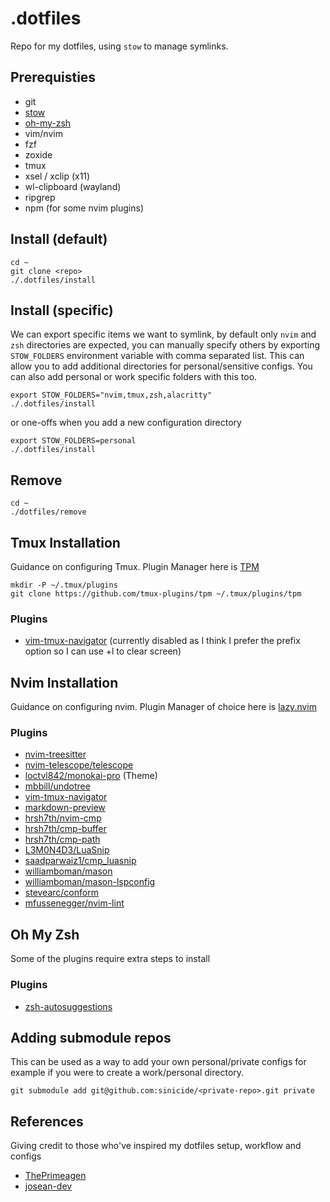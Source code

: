 # .dotfiles

Repo for my dotfiles, using `stow` to manage symlinks.

## Prerequisties

- git
- [stow](https://www.gnu.org/software/stow/)
- [oh-my-zsh](https://ohmyz.sh/)
- vim/nvim
- fzf
- zoxide
- tmux
- xsel / xclip (x11)
- wl-clipboard (wayland)
- ripgrep
- npm (for some nvim plugins)

## Install (default)

```
cd ~
git clone <repo>
./.dotfiles/install
```

## Install (specific)

We can export specific items we want to symlink, by default only `nvim` and `zsh` directories are expected, you can manually specify others by exporting `STOW_FOLDERS` environment variable with comma separated list. This can allow you to add additional directories for personal/sensitive configs.
You can also add personal or work specific folders with this too.

```
export STOW_FOLDERS="nvim,tmux,zsh,alacritty"
./.dotfiles/install
```

or one-offs when you add a new configuration directory

```
export STOW_FOLDERS=personal
./.dotfiles/install
```

## Remove

```
cd ~
./dotfiles/remove
```

## Tmux Installation

Guidance on configuring Tmux. Plugin Manager here is [TPM](https://github.com/tmux-plugins/tpm)

```
mkdir -P ~/.tmux/plugins
git clone https://github.com/tmux-plugins/tpm ~/.tmux/plugins/tpm
```

### Plugins

- [vim-tmux-navigator](https://github.com/christoomey/vim-tmux-navigator) (currently disabled as I think I prefer the prefix option so I can use <ctrl>+l to clear screen)

## Nvim Installation

Guidance on configuring nvim. Plugin Manager of choice here is [lazy.nvim](https://github.com/folke/lazy.nvim)

### Plugins

- [nvim-treesitter](https://github.com/nvim-treesitter/nvim-treesitter)
- [nvim-telescope/telescope](https://github.com/nvim-telescope/telescope.nvim)
- [loctvl842/monokai-pro](https://github.com/loctvl842/monokai-pro.nvim) (Theme)
- [mbbill/undotree](https://github.com/mbbill/undotree)
- [vim-tmux-navigator](https://github.com/christoomey/vim-tmux-navigator)
- [markdown-preview](https://github.com/iamcco/markdown-preview.nvim)
- [hrsh7th/nvim-cmp](https://github.com/hrsh7th/nvim-cmp)
- [hrsh7th/cmp-buffer](https://github.com/hrsh7th/cmp-buffer)
- [hrsh7th/cmp-path](https://github.com/hrsh7th/cmp-path)
- [L3M0N4D3/LuaSnip](https://github.com/L3MON4D3/LuaSnip)
- [saadparwaiz1/cmp_luasnip](https://github.com/saadparwaiz1/cmp_luasnip)
- [williamboman/mason](https://github.com/williamboman/mason.nvim)
- [williamboman/mason-lspconfig](https://github.com/williamboman/mason-lspconfig.nvim)
- [stevearc/conform](https://github.com/stevearc/conform.nvim)
- [mfussenegger/nvim-lint](https://github.com/mfussenegger/nvim-lint)

## Oh My Zsh

Some of the plugins require extra steps to install

### Plugins

- [zsh-autosuggestions](https://github.com/zsh-users/zsh-autosuggestions)

## Adding submodule repos

This can be used as a way to add your own personal/private configs for example if you were to create a work/personal directory.

```
git submodule add git@github.com:sinicide/<private-repo>.git private
```

## References

Giving credit to those who've inspired my dotfiles setup, workflow and configs

- [ThePrimeagen](https://github.com/ThePrimeagen)
- [josean-dev](https://github.com/josean-dev)
